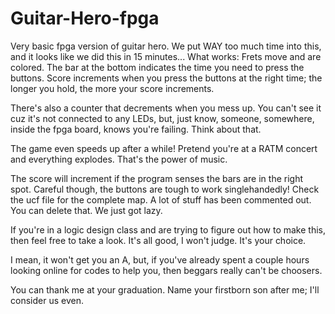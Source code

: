 # Guitar-Hero-fpga
Very basic fpga version of guitar hero. We put WAY too much time into this, and it looks like we did this in 15 minutes...
What works: Frets move and are colored. The bar at the bottom indicates the time you need to press the buttons.
Score increments when you press the buttons at the right time; the longer you hold, the more your score increments.

There's also a counter that decrements when you mess up. You can't see it cuz it's not connected to any LEDs,
but, just know, someone, somewhere, inside the fpga board, knows you're failing. Think about that.

The game even speeds up after a while! Pretend you're at a RATM concert and everything explodes. That's the power of music.

The score will increment if the program senses the bars are in the right spot. 
Careful though, the buttons are tough to work singlehandedly! Check the ucf file for the complete map.
A lot of stuff has been commented out. You can delete that. We just got lazy.

If you're in a logic design class and are trying to figure out how to make this, then feel free to take a look.
It's all good, I won't judge. It's your choice.

I mean, it won't get you an A, but, 
if you've already spent a couple hours looking online for codes to help you, then beggars really can't be choosers.

You can thank me at your graduation. Name your firstborn son after me; I'll consider us even.



